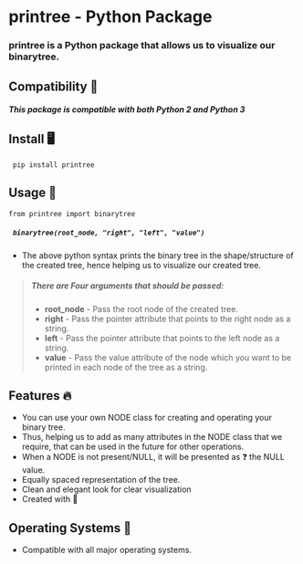 # **printree** - Python Package 

### **printree** is a **Python package** that allows us to **visualize our binarytree**.

## Compatibility ​​​🐍​
##### This package is compatible with both **Python 2** and **Python 3**

## Install ​🖥️​
```
 pip install printree
```
## Usage ​​📝​
```
from printree import binarytree
```
##### ``` binarytree(root_node, "right", "left", "value")```
- The above python syntax prints the binary tree in the shape/structure of the created tree, hence helping us to visualize our created tree.
> ##### There are **Four arguments** that should be passed: 
> - **root_node** - Pass the root node of the created tree.
> - **right** - Pass the pointer attribute that points to the right node as a string. 
> - **left** - Pass the pointer attribute that points to the left node as a string.
> -  **value** - Pass the value attribute of the node which you want to be printed in each node of the tree as a string.

## Features ​​​🔥​
- You can use your own NODE class for creating and operating your binary tree.
- Thus, helping us to add as many attributes in the NODE class that we require, that can be used in the future for other operations. 
- When a NODE is not present/NULL, it will be presented as ​​​❓​ the NULL  value.
- Equally spaced representation of the tree.
- Clean and elegant look for clear visualization
- Created with ​​​🧡​

## Operating Systems ​​​💾​
- Compatible with all major operating systems.

